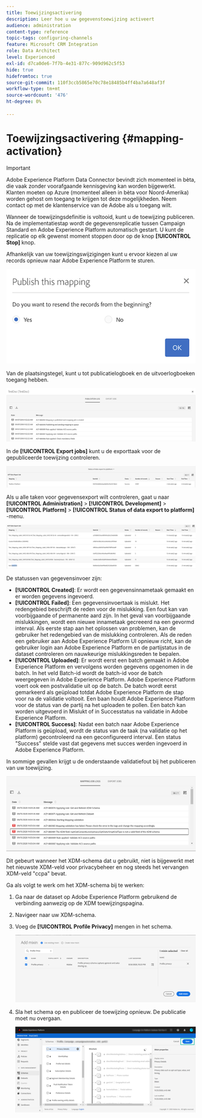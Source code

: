 ```yaml
---
title: Toewijzingsactivering
description: Leer hoe u uw gegevenstoewijzing activeert
audience: administration
content-type: reference
topic-tags: configuring-channels
feature: Microsoft CRM Integration
role: Data Architect
level: Experienced
exl-id: d7ca0de6-7f7b-4e31-877c-909d962c5f53
hide: true
hidefromtoc: true
source-git-commit: 110f3ccb5865e70c78e18485b4ff4ba7a648af3f
workflow-type: tm+mt
source-wordcount: '476'
ht-degree: 0%

---
```


# Toewijzingsactivering {#mapping-activation}

>[!IMPORTANT]
>
>Adobe Experience Platform Data Connector bevindt zich momenteel in bèta, die vaak zonder voorafgaande kennisgeving kan worden bijgewerkt. Klanten moeten op Azure (momenteel alleen in bèta voor Noord-Amerika) worden gehost om toegang te krijgen tot deze mogelijkheden. Neem contact op met de klantenservice van de Adobe als u toegang wilt.

Wanneer de toewijzingsdefinitie is voltooid, kunt u de toewijzing publiceren. Na de implementatiestap wordt de gegevensreplicatie tussen Campaign Standard en Adobe Experience Platform automatisch gestart. U kunt de replicatie op elk gewenst moment stoppen door op de knop **[!UICONTROL Stop]** knop.

Afhankelijk van uw toewijzingswijzigingen kunt u ervoor kiezen al uw records opnieuw naar Adobe Experience Platform te sturen.

![](assets/aep_publishmapping.png)

Van de plaatsingstegel, kunt u tot publicatielogboek en de uitvoerlogboeken toegang hebben.

![](assets/aep_publog.png)

In de **[!UICONTROL Export jobs]** kunt u de exporttaak voor de gepubliceerde toewijzing controleren.

![](assets/aep_jobstatus.png)

Als u alle taken voor gegevensexport wilt controleren, gaat u naar **[!UICONTROL Administration]** > **[!UICONTROL Development]** > **[!UICONTROL Platform]** > **[!UICONTROL Status of data export to platform]** -menu.

![](assets/aep_statusmapping.png)

De statussen van gegevensinvoer zijn:

* **[!UICONTROL Created]**: Er wordt een gegevensinnametaak gemaakt en er worden gegevens ingevoerd.
* **[!UICONTROL Failed]**: Een gegevensinvoertaak is mislukt. Het redengebied beschrijft de reden voor de mislukking. Een fout kan van voorbijgaande of permanente aard zijn. In het geval van voorbijgaande mislukkingen, wordt een nieuwe innametaak gecreeerd na een gevormd interval. Als eerste stap aan het oplossen van problemen, kan de gebruiker het redengebied van de mislukking controleren. Als de reden een gebruiker aan Adobe Experience Platform UI opnieuw richt, kan de gebruiker login aan Adobe Experience Platform en de partijstatus in de dataset controleren om nauwkeurige mislukkingsreden te bepalen.
* **[!UICONTROL Uploaded]**: Er wordt eerst een batch gemaakt in Adobe Experience Platform en vervolgens worden gegevens opgenomen in de batch. In het veld Batch-id wordt de batch-id voor de batch weergegeven in Adobe Experience Platform. Adobe Experience Platform voert ook een postvalidatie uit op de batch. De batch wordt eerst gemarkeerd als geüpload totdat Adobe Experience Platform de stap voor na de validatie voltooit. Een baan houdt Adobe Experience Platform voor de status van de partij na het uploaden te pollen. Een batch kan worden uitgevoerd in Mislukt of in Successtatus na validatie in Adobe Experience Platform.
* **[!UICONTROL Success]**: Nadat een batch naar Adobe Experience Platform is geüpload, wordt de status van de taak (na validatie op het platform) gecontroleerd na een geconfigureerd interval. Een status &quot;Success&quot; stelde vast dat gegevens met succes werden ingevoerd in Adobe Experience Platform.

In sommige gevallen krijgt u de onderstaande validatiefout bij het publiceren van uw toewijzing.

![](assets/aep_datamapping_ccpa.png)

Dit gebeurt wanneer het XDM-schema dat u gebruikt, niet is bijgewerkt met het nieuwste XDM-veld voor privacybeheer en nog steeds het vervangen XDM-veld &quot;ccpa&quot; bevat.

Ga als volgt te werk om het XDM-schema bij te werken:

1. Ga naar de dataset op Adobe Experience Platform gebruikend de verbinding aanwezig op de XDM toewijzingspagina.

1. Navigeer naar uw XDM-schema.

1. Voeg de **[!UICONTROL Profile Privacy]** mengen in het schema.

   ![](assets/aep_datamapping_privacyfield.png)

1. Sla het schema op en publiceer de toewijzing opnieuw. De publicatie moet nu overgaan.

   ![](assets/aep_save_mapping.png)
